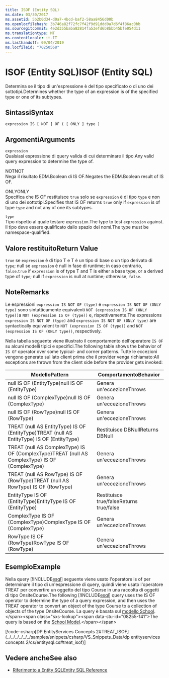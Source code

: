 ```yaml
---
title: ISOF (Entity SQL)
ms.date: 03/30/2017
ms.assetid: 5b2b0d34-d0a7-4bcd-baf2-58aa8456d00b
ms.openlocfilehash: 3b746a82f72fc7f42f9d91ddd0a7d6f4f86ac0bb
ms.sourcegitcommit: 4e2d355baba82814fa53efd6b8bbb45bfe054d11
ms.translationtype: MT
ms.contentlocale: it-IT
ms.lasthandoff: 09/04/2019
ms.locfileid: "70250568"
---
```

# <a name="isof-entity-sql"></a><span data-ttu-id="08255-102">ISOF (Entity SQL)</span><span class="sxs-lookup"><span data-stu-id="08255-102">ISOF (Entity SQL)</span></span>
<span data-ttu-id="08255-103">Determina se il tipo di un'espressione è del tipo specificato o di uno dei sottotipi.</span><span class="sxs-lookup"><span data-stu-id="08255-103">Determines whether the type of an expression is of the specified type or one of its subtypes.</span></span>  
  
## <a name="syntax"></a><span data-ttu-id="08255-104">Sintassi</span><span class="sxs-lookup"><span data-stu-id="08255-104">Syntax</span></span>  
  
```  
expression IS [ NOT ] OF ( [ ONLY ] type )  
```  
  
## <a name="arguments"></a><span data-ttu-id="08255-105">Argomenti</span><span class="sxs-lookup"><span data-stu-id="08255-105">Arguments</span></span>  
 `expression`  
 <span data-ttu-id="08255-106">Qualsiasi espressione di query valida di cui determinare il tipo.</span><span class="sxs-lookup"><span data-stu-id="08255-106">Any valid query expression to determine the type of.</span></span>  
  
 <span data-ttu-id="08255-107">NOT</span><span class="sxs-lookup"><span data-stu-id="08255-107">NOT</span></span>  
 <span data-ttu-id="08255-108">Nega il risultato EDM.Boolean di IS OF.</span><span class="sxs-lookup"><span data-stu-id="08255-108">Negates the EDM.Boolean result of IS OF.</span></span>  
  
 <span data-ttu-id="08255-109">ONLY</span><span class="sxs-lookup"><span data-stu-id="08255-109">ONLY</span></span>  
 <span data-ttu-id="08255-110">Specifica che IS OF restituisce `true` solo se `expression` è di tipo `type` e non di uno dei sottotipi.</span><span class="sxs-lookup"><span data-stu-id="08255-110">Specifies that IS OF returns `true` only if `expression` is of type `type` and not any of one its subtypes.</span></span>  
  
 `type`  
 <span data-ttu-id="08255-111">Tipo rispetto al quale testare `expression`.</span><span class="sxs-lookup"><span data-stu-id="08255-111">The type to test `expression` against.</span></span> <span data-ttu-id="08255-112">Il tipo deve essere qualificato dallo spazio dei nomi.</span><span class="sxs-lookup"><span data-stu-id="08255-112">The type must be namespace-qualified.</span></span>  
  
## <a name="return-value"></a><span data-ttu-id="08255-113">Valore restituito</span><span class="sxs-lookup"><span data-stu-id="08255-113">Return Value</span></span>  
 <span data-ttu-id="08255-114">`true` se `expression` è di tipo T e T è un tipo di base o un tipo derivato di `type`; null se `expression` è null in fase di runtime; in caso contrario, `false`.</span><span class="sxs-lookup"><span data-stu-id="08255-114">`true` if `expression` is of type T and T is either a base type, or a derived type of `type`; null if `expression` is null at runtime; otherwise, `false`.</span></span>  
  
## <a name="remarks"></a><span data-ttu-id="08255-115">Note</span><span class="sxs-lookup"><span data-stu-id="08255-115">Remarks</span></span>  
 <span data-ttu-id="08255-116">Le espressioni `expression IS NOT OF (type)` e `expression IS NOT OF (ONLY type)` sono sintatticamente equivalenti `NOT (expression IS OF (ONLY type))`a `NOT (expression IS OF (type))` e, rispettivamente.</span><span class="sxs-lookup"><span data-stu-id="08255-116">The expressions `expression IS NOT OF (type)` and `expression IS NOT OF (ONLY type)` are syntactically equivalent to `NOT (expression IS OF (type))` and `NOT (expression IS OF (ONLY type))`, respectively.</span></span>  
  
 <span data-ttu-id="08255-117">Nella tabella seguente viene illustrato il comportamento dell'operatore `IS OF` su alcuni modelli tipici e specifici.</span><span class="sxs-lookup"><span data-stu-id="08255-117">The following table shows the behavior of `IS OF` operator over some typical- and corner patterns.</span></span> <span data-ttu-id="08255-118">Tutte le eccezioni vengono generate sul lato client prima che il provider venga richiamato:</span><span class="sxs-lookup"><span data-stu-id="08255-118">All exceptions are thrown from the client side before the provider gets invoked:</span></span>  
  
|<span data-ttu-id="08255-119">Modello</span><span class="sxs-lookup"><span data-stu-id="08255-119">Pattern</span></span>|<span data-ttu-id="08255-120">Comportamento</span><span class="sxs-lookup"><span data-stu-id="08255-120">Behavior</span></span>|  
|-------------|--------------|  
|<span data-ttu-id="08255-121">null IS OF (EntityType)</span><span class="sxs-lookup"><span data-stu-id="08255-121">null IS OF (EntityType)</span></span>|<span data-ttu-id="08255-122">Genera un'eccezione</span><span class="sxs-lookup"><span data-stu-id="08255-122">Throws</span></span>|  
|<span data-ttu-id="08255-123">null IS OF (ComplexType)</span><span class="sxs-lookup"><span data-stu-id="08255-123">null IS OF (ComplexType)</span></span>|<span data-ttu-id="08255-124">Genera un'eccezione</span><span class="sxs-lookup"><span data-stu-id="08255-124">Throws</span></span>|  
|<span data-ttu-id="08255-125">null IS OF (RowType)</span><span class="sxs-lookup"><span data-stu-id="08255-125">null IS OF (RowType)</span></span>|<span data-ttu-id="08255-126">Genera un'eccezione</span><span class="sxs-lookup"><span data-stu-id="08255-126">Throws</span></span>|  
|<span data-ttu-id="08255-127">TREAT (null AS EntityType) IS OF (EntityType)</span><span class="sxs-lookup"><span data-stu-id="08255-127">TREAT (null AS EntityType) IS OF (EntityType)</span></span>|<span data-ttu-id="08255-128">Restituisce DBNull</span><span class="sxs-lookup"><span data-stu-id="08255-128">Returns DBNull</span></span>|  
|<span data-ttu-id="08255-129">TREAT (null AS ComplexType) IS OF (ComplexType)</span><span class="sxs-lookup"><span data-stu-id="08255-129">TREAT (null AS ComplexType) IS OF (ComplexType)</span></span>|<span data-ttu-id="08255-130">Genera un'eccezione</span><span class="sxs-lookup"><span data-stu-id="08255-130">Throws</span></span>|  
|<span data-ttu-id="08255-131">TREAT (null AS RowType) IS OF (RowType)</span><span class="sxs-lookup"><span data-stu-id="08255-131">TREAT (null AS RowType) IS OF (RowType)</span></span>|<span data-ttu-id="08255-132">Genera un'eccezione</span><span class="sxs-lookup"><span data-stu-id="08255-132">Throws</span></span>|  
|<span data-ttu-id="08255-133">EntityType IS OF (EntityType)</span><span class="sxs-lookup"><span data-stu-id="08255-133">EntityType IS OF (EntityType)</span></span>|<span data-ttu-id="08255-134">Restituisce true/false</span><span class="sxs-lookup"><span data-stu-id="08255-134">Returns true/false</span></span>|  
|<span data-ttu-id="08255-135">ComplexType IS OF (ComplexType)</span><span class="sxs-lookup"><span data-stu-id="08255-135">ComplexType IS OF (ComplexType)</span></span>|<span data-ttu-id="08255-136">Genera un'eccezione</span><span class="sxs-lookup"><span data-stu-id="08255-136">Throws</span></span>|  
|<span data-ttu-id="08255-137">RowType IS OF (RowType)</span><span class="sxs-lookup"><span data-stu-id="08255-137">RowType IS OF (RowType)</span></span>|<span data-ttu-id="08255-138">Genera un'eccezione</span><span class="sxs-lookup"><span data-stu-id="08255-138">Throws</span></span>|  
  
## <a name="example"></a><span data-ttu-id="08255-139">Esempio</span><span class="sxs-lookup"><span data-stu-id="08255-139">Example</span></span>  
 <span data-ttu-id="08255-140">Nella query [!INCLUDE[esql](../../../../../../includes/esql-md.md)] seguente viene usato l'operatore is of per determinare il tipo di un'espressione di query, quindi viene usato l'operatore TREAT per convertire un oggetto del tipo Course in una raccolta di oggetti di tipo OnsiteCourse.</span><span class="sxs-lookup"><span data-stu-id="08255-140">The following [!INCLUDE[esql](../../../../../../includes/esql-md.md)] query uses the IS OF operator to determine the type of a query expression, and then uses the TREAT operator to convert an object of the type Course to a collection of objects of the type OnsiteCourse.</span></span> <span data-ttu-id="08255-141">La query è basata sul [modello School](https://docs.microsoft.com/previous-versions/dotnet/netframework-4.0/bb896300(v=vs.100)).</span><span class="sxs-lookup"><span data-stu-id="08255-141">The query is based on the [School Model](https://docs.microsoft.com/previous-versions/dotnet/netframework-4.0/bb896300(v=vs.100)).</span></span>  
  
 [!code-csharp[DP EntityServices Concepts 2#TREAT_ISOF](../../../../../../samples/snippets/csharp/VS_Snippets_Data/dp entityservices concepts 2/cs/entitysql.cs#treat_isof)]  
  
## <a name="see-also"></a><span data-ttu-id="08255-142">Vedere anche</span><span class="sxs-lookup"><span data-stu-id="08255-142">See also</span></span>

- [<span data-ttu-id="08255-143">Riferimento a Entity SQL</span><span class="sxs-lookup"><span data-stu-id="08255-143">Entity SQL Reference</span></span>](entity-sql-reference.md)
